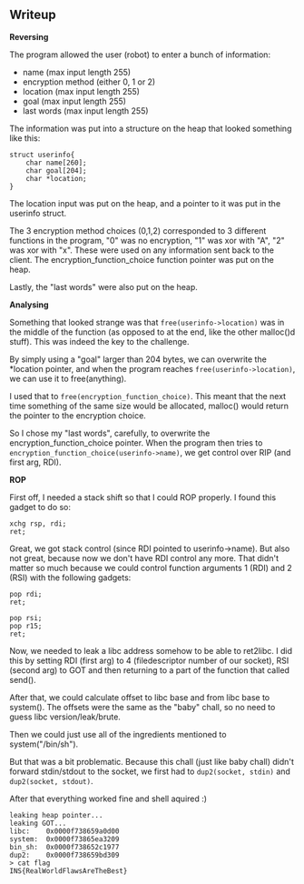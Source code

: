 ## Writeup

**Reversing**

The program allowed the user (robot) to enter a bunch of information:
* name (max input length 255)
* encryption method (either 0, 1 or 2)
* location (max input length 255)
* goal (max input length 255)
* last words (max input length 255)

The information was put into a structure on the heap that looked something like this:
```
struct userinfo{
	char name[260];
	char goal[204];
	char *location;
}
```

The location input was put on the heap, and a pointer to it was put in the userinfo struct.

The 3 encryption method choices (0,1,2) corresponded to 3 different functions in the program, "0" was no encryption, "1" was xor with "A", "2" was xor with "x". These were used on any information sent back to the client. The encryption_function_choice function pointer was put on the heap.

Lastly, the "last words" were also put on the heap.

**Analysing**

Something that looked strange was that ```free(userinfo->location)``` was in the middle of the function (as opposed to at the end, like the other malloc()d stuff). This was indeed the key to the challenge.

By simply using a "goal" larger than 204 bytes, we can overwrite the *location pointer, and when the program reaches ```free(userinfo->location)```, we can use it to free(anything).

I used that to ```free(encryption_function_choice)```. This meant that the next time something of the same size would be allocated, malloc() would return the pointer to the encryption choice.

So I chose my "last words", carefully, to overwrite the encryption_function_choice pointer. When the program then tries to ```encryption_function_choice(userinfo->name)```, we get control over RIP (and first arg, RDI).

**ROP**

First off, I needed a stack shift so that I could ROP properly. I found this gadget to do so:
```
xchg rsp, rdi;
ret;
```

Great, we got stack control (since RDI pointed to userinfo->name). But also not great, because now we don't have RDI control any more. That didn't matter so much because we could control function arguments 1 (RDI) and 2 (RSI) with the following gadgets:
```
pop rdi;
ret;
```
```
pop rsi;
pop r15;
ret;
```

Now, we needed to leak a libc address somehow to be able to ret2libc. I did this by setting RDI (first arg) to 4 (filedescriptor number of our socket), RSI (second arg) to GOT and then returning to a part of the function that called send().

After that, we could calculate offset to libc base and from libc base to system(). The offsets were the same as the "baby" chall, so no need to guess libc version/leak/brute.

Then we could just use all of the ingredients mentioned to system("/bin/sh").

But that was a bit problematic. Because this chall (just like baby chall) didn't forward stdin/stdout to the socket, we first had to ```dup2(socket, stdin)``` and ```dup2(socket, stdout)```.

After that everything worked fine and shell aquired :)
```
leaking heap pointer...
leaking GOT...
libc:    0x0000f738659a0d00
system:  0x0000f73865ea3209
bin_sh:  0x0000f738652c1977
dup2:    0x0000f738659bd309
> cat flag
INS{RealWorldFlawsAreTheBest}
```
